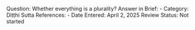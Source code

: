 Question: Whether everything is a plurality?
Answer in Brief: -
 Category: Diṭṭhi
Sutta References: -
Date Entered: April 2, 2025
Review Status: Not started